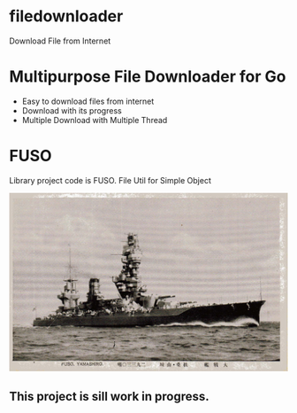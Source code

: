 # filedownloader
 Download File from Internet

# Multipurpose File Downloader for Go
- Easy to download files from internet
- Download with its progress
- Multiple Download with Multiple Thread

# FUSO
Library project code is FUSO.
File Util for Simple Object

![](resources/fuso.jpg)

## This project is sill work in progress.
